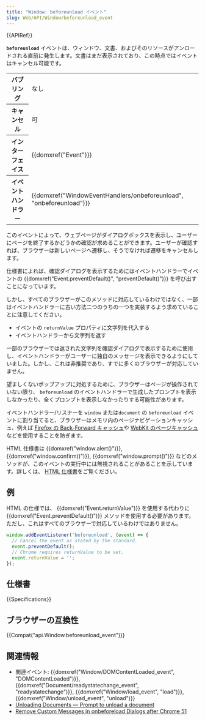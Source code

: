 ```yaml
---
title: "Window: beforeunload イベント"
slug: Web/API/Window/beforeunload_event
---
```


{{APIRef}}

**`beforeunload`** イベントは、ウィンドウ、文書、およびそのリソースがアンロードされる直前に発生します。文書はまだ表示されており、この時点ではイベントはキャンセル可能です。

<table class="properties">
  <tbody>
    <tr>
      <th scope="row">バブリング</th>
      <td>なし</td>
    </tr>
    <tr>
      <th scope="row">キャンセル</th>
      <td>可</td>
    </tr>
    <tr>
      <th scope="row">インターフェイス</th>
      <td>{{domxref("Event")}}</td>
    </tr>
    <tr>
      <th scope="row">イベントハンドラー</th>
      <td>
        {{domxref("WindowEventHandlers/onbeforeunload", "onbeforeunload")}}
      </td>
    </tr>
  </tbody>
</table>

このイベントによって、ウェブページがダイアログボックスを表示し、ユーザーにページを終了するかどうかの確認が求めることができます。ユーザーが確認すれば、ブラウザーは新しいページへ遷移し、そうでなければ遷移をキャンセルします。

仕様書によれば、確認ダイアログを表示するためにはイベントハンドラーでイベントの {{domxref("Event.preventDefault()", "preventDefault()")}} を呼び出すことになっています。

しかし、すべてのブラウザーがこのメソッドに対応しているわけではなく、一部はイベントハンドラーに古い方法二つのうちの一つを実装するよう求めていることに注意してください。

- イベントの `returnValue` プロパティに文字列を代入する
- イベントハンドラーから文字列を返す

一部のブラウザーでは返された文字列を確認ダイアログで表示するために使用し、イベントハンドラーがユーザーに独自のメッセージを表示できるようにしていました。しかし、これは非推奨であり、すでに多くのブラウザーが対応していません。

望ましくないポップアップに対処するために、ブラウザーはページが操作されていない限り、 `beforeunload` のイベントハンドラーで生成したプロンプトを表示しなかったり、全くプロンプトを表示しなかったりする可能性があります。

イベントハンドラー/リスナーを `window` または`document` の `beforeunload` イベントに割り当てると、ブラウザーはメモリ内のページナビゲーションキャッシュ、例えば [Firefox の Back-Forward キャッシュ](/ja/docs/Using_Firefox_1.5_caching)や [WebKit のページキャッシュ](https://webkit.org/blog/516/webkit-page-cache-ii-the-unload-event/)などを使用することを防ぎます。

HTML 仕様書は {{domxref("window.alert()")}}, {{domxref("window.confirm()")}}, {{domxref("window.prompt()")}} などのメソッドが、このイベントの実行中には無視されることがあることを示しています。詳しくは、 [HTML 仕様書](https://html.spec.whatwg.org/multipage/timers-and-user-prompts.html#user-prompts)をご覧ください。

## 例

HTML の仕様では、 {{domxref("Event.returnValue")}} を使用する代わりに {{domxref("Event.preventDefault()")}} メソッドを使用する必要があります。ただし、これはすべてのブラウザーで対応しているわけではありません。

```js
window.addEventListener('beforeunload', (event) => {
  // Cancel the event as stated by the standard.
  event.preventDefault();
  // Chrome requires returnValue to be set.
  event.returnValue = '';
});
```

## 仕様書

{{Specifications}}

## ブラウザーの互換性

{{Compat("api.Window.beforeunload_event")}}

## 関連情報

- 関連イベント: {{domxref("Window/DOMContentLoaded_event", "DOMContentLoaded")}}, {{domxref("Document/readystatechange_event", "readystatechange")}}, {{domxref("Window/load_event", "load")}}, {{domxref("Window/unload_event", "unload")}}
- [Unloading Documents — Prompt to unload a document](https://html.spec.whatwg.org/#prompt-to-unload-a-document)
- [Remove Custom Messages in onbeforeload Dialogs after Chrome 51](https://developers.google.com/web/updates/2016/04/chrome-51-deprecations?hl=en#remove_custom_messages_in_onbeforeunload_dialogs)
